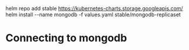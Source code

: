 helm repo add stable https://kubernetes-charts.storage.googleapis.com/
helm install --name mongodb -f values.yaml stable/mongodb-replicaset
  

# Connecting to mongodb
